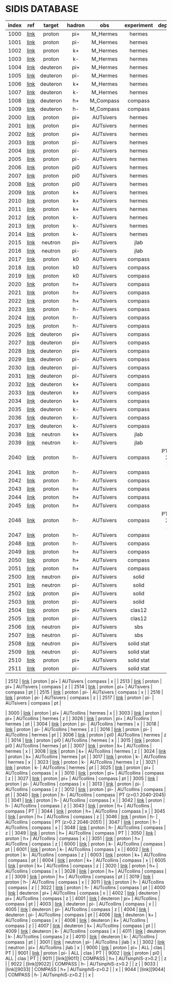 # SIDIS DATABASE

| index | ref                          | target   | hadron | obs              | experiment | dependence           |
| :--:  | :--:                         | :--:     | :--:   | :--:             | :--:       | :--:                 |
| 1000  | [link][M_HERMES_2012]        | proton   | pi+    | M_Hermes         | hermes     | -                    |
| 1001  | [link][M_HERMES_2012]        | proton   | pi-    | M_Hermes         | hermes     | -                    |
| 1002  | [link][M_HERMES_2012]        | proton   | k+     | M_Hermes         | hermes     | -                    |
| 1003  | [link][M_HERMES_2012]        | proton   | k-     | M_Hermes         | hermes     | -                    |
| 1004  | [link][M_HERMES_2012]        | deuteron | pi+    | M_Hermes         | hermes     | -                    |
| 1005  | [link][M_HERMES_2012]        | deuteron | pi-    | M_Hermes         | hermes     | -                    |
| 1006  | [link][M_HERMES_2012]        | deuteron | k+     | M_Hermes         | hermes     | -                    |
| 1007  | [link][M_HERMES_2012]        | deuteron | k-     | M_Hermes         | hermes     | -                    |
| 1008  | [link][M_COMPASS_2017]       | deuteron | h+     | M_Compass        | compass    | -                    |
| 1009  | [link][M_COMPASS_2017]       | deuteron | h-     | M_Compass        | compass    | -                    |
| 2000  | [link][Sivers_HERMES_2009]   | proton   | pi+    | AUTsivers        | hermes     | PT                   |
| 2001  | [link][Sivers_HERMES_2009]   | proton   | pi+    | AUTsivers        | hermes     | x                    |
| 2002  | [link][Sivers_HERMES_2009]   | proton   | pi+    | AUTsivers        | hermes     | z                    |
| 2003  | [link][Sivers_HERMES_2009]   | proton   | pi-    | AUTsivers        | hermes     | PT                   |
| 2004  | [link][Sivers_HERMES_2009]   | proton   | pi-    | AUTsivers        | hermes     | x                    |
| 2005  | [link][Sivers_HERMES_2009]   | proton   | pi-    | AUTsivers        | hermes     | z                    |
| 2006  | [link][Sivers_HERMES_2009]   | proton   | pi0    | AUTsivers        | hermes     | PT                   |
| 2007  | [link][Sivers_HERMES_2009]   | proton   | pi0    | AUTsivers        | hermes     | x                    |
| 2008  | [link][Sivers_HERMES_2009]   | proton   | pi0    | AUTsivers        | hermes     | z                    |
| 2009  | [link][Sivers_HERMES_2009]   | proton   | k+     | AUTsivers        | hermes     | PT                   |
| 2010  | [link][Sivers_HERMES_2009]   | proton   | k+     | AUTsivers        | hermes     | x                    |
| 2011  | [link][Sivers_HERMES_2009]   | proton   | k+     | AUTsivers        | hermes     | z                    |
| 2012  | [link][Sivers_HERMES_2009]   | proton   | k-     | AUTsivers        | hermes     | PT                   |
| 2013  | [link][Sivers_HERMES_2009]   | proton   | k-     | AUTsivers        | hermes     | x                    |
| 2014  | [link][Sivers_HERMES_2009]   | proton   | k-     | AUTsivers        | hermes     | z                    |
| 2015  | [link][AUT_JLAB_2011]        | neutron  | pi+    | AUTsivers        | jlab       | x                    |
| 2016  | [link][AUT_JLAB_2011]        | neutron  | pi-    | AUTsivers        | jlab       | x                    |
| 2017  | [link][AUT_COMPASS_2014]     | proton   | k0     | AUTsivers        | compass    | PT                   |
| 2018  | [link][AUT_COMPASS_2014]     | proton   | k0     | AUTsivers        | compass    | x                    |
| 2019  | [link][AUT_COMPASS_2014]     | proton   | k0     | AUTsivers        | compass    | z                    |
| 2020  | [link][Sivers_COMPASS_2012]  | proton   | h+     | AUTsivers        | compass    | PT                   |
| 2021  | [link][Sivers_COMPASS_2012]  | proton   | h+     | AUTsivers        | compass    | x                    |
| 2022  | [link][Sivers_COMPASS_2012]  | proton   | h+     | AUTsivers        | compass    | z                    |
| 2023  | [link][Sivers_COMPASS_2012]  | proton   | h-     | AUTsivers        | compass    | PT                   |
| 2024  | [link][Sivers_COMPASS_2012]  | proton   | h-     | AUTsivers        | compass    | x                    |
| 2025  | [link][Sivers_COMPASS_2012]  | proton   | h-     | AUTsivers        | compass    | z                    |
| 2026  | [link][AUT_COMPASS_2008]     | deuteron | pi+    | AUTsivers        | compass    | PT                   |
| 2027  | [link][AUT_COMPASS_2008]     | deuteron | pi+    | AUTsivers        | compass    | x                    |
| 2028  | [link][AUT_COMPASS_2008]     | deuteron | pi+    | AUTsivers        | compass    | z                    |
| 2029  | [link][AUT_COMPASS_2008]     | deuteron | pi-    | AUTsivers        | compass    | PT                   |
| 2030  | [link][AUT_COMPASS_2008]     | deuteron | pi-    | AUTsivers        | compass    | x                    |
| 2031  | [link][AUT_COMPASS_2008]     | deuteron | pi-    | AUTsivers        | compass    | z                    |
| 2032  | [link][AUT_COMPASS_2008]     | deuteron | k+     | AUTsivers        | compass    | PT                   |
| 2033  | [link][AUT_COMPASS_2008]     | deuteron | k+     | AUTsivers        | compass    | x                    |
| 2034  | [link][AUT_COMPASS_2008]     | deuteron | k+     | AUTsivers        | compass    | z                    |
| 2035  | [link][AUT_COMPASS_2008]     | deuteron | k-     | AUTsivers        | compass    | PT                   |
| 2036  | [link][AUT_COMPASS_2008]     | deuteron | k-     | AUTsivers        | compass    | x                    |
| 2037  | [link][AUT_COMPASS_2008]     | deuteron | k-     | AUTsivers        | compass    | z                    |
| 2038  | [link][AUT_JLAB_2014]        | neutron  | k+     | AUTsivers        | jlab       | x                    |
| 2039  | [link][AUT_JLAB_2014]        | neutron  | k-     | AUTsivers        | jlab       | x                    |
| 2040  | [link][AUT_COMPASS_2016]     | proton   | h-     | AUTsivers        | compass    | PT (z>0.1 2040-2045) |
| 2041  | [link][AUT_COMPASS_2016]     | proton   | h-     | AUTsivers        | compass    | x                    |
| 2042  | [link][AUT_COMPASS_2016]     | proton   | h-     | AUTsivers        | compass    | z                    |
| 2043  | [link][AUT_COMPASS_2016]     | proton   | h+     | AUTsivers        | compass    | PT                   |
| 2044  | [link][AUT_COMPASS_2016]     | proton   | h+     | AUTsivers        | compass    | x                    |
| 2045  | [link][AUT_COMPASS_2016]     | proton   | h+     | AUTsivers        | compass    | z                    |
| 2046  | [link][AUT_COMPASS_2016]     | proton   | h-     | AUTsivers        | compass    | PT (z>0.2 2046-2051) |
| 2047  | [link][AUT_COMPASS_2016]     | proton   | h-     | AUTsivers        | compass    | x                    |
| 2048  | [link][AUT_COMPASS_2016]     | proton   | h-     | AUTsivers        | compass    | z                    |
| 2049  | [link][AUT_COMPASS_2016]     | proton   | h+     | AUTsivers        | compass    | PT                   |
| 2050  | [link][AUT_COMPASS_2016]     | proton   | h+     | AUTsivers        | compass    | x                    |
| 2051  | [link][AUT_COMPASS_2016]     | proton   | h+     | AUTsivers        | compass    | z                    |
| 2500  | [link][?]                    | neutron  | pi+    | AUTsivers        | solid      | x                    |
| 2501  | [link][?]                    | neutron  | pi-    | AUTsivers        | solid      | x                    |
| 2502  | [link][?]                    | proton   | pi+    | AUTsivers        | solid      | x                    |
| 2503  | [link][?]                    | proton   | pi-    | AUTsivers        | solid      | x                    |
| 2504  | [link][?]                    | proton   | pi+    | AUTsivers        | clas12     | x                    |
| 2505  | [link][?]                    | proton   | pi-    | AUTsivers        | clas12     | x                    |
| 2506  | [link][?]                    | neutron  | pi+    | AUTsivers        | sbs        | x                    |
| 2507  | [link][?]                    | neutron  | pi-    | AUTsivers        | sbs        | x                    |
| 2508  | [link][?]                    | neutron  | pi+    | AUTsivers        | solid stat | x                    |
| 2509  | [link][?]                    | neutron  | pi-    | AUTsivers        | solid stat | x                    |
| 2510  | [link][?]                    | proton   | pi+    | AUTsivers        | solid stat | x                    |
| 2511  | [link][?]                    | proton   | pi-    | AUTsivers        | solid stat | x                    |

| 2512  | [link][AUT_COMPASS_2014]     | proton   | pi+    | AUTsivers       | compass    | x                    |
| 2513  | [link][AUT_COMPASS_2014]     | proton   | pi+    | AUTsivers       | compass    | z                    |
| 2514  | [link][AUT_COMPASS_2014]     | proton   | pi+    | AUTsivers       | compass    | pt                   |
| 2515  | [link][AUT_COMPASS_2014]     | proton   | pi-    | AUTsivers       | compass    | x                    |
| 2516  | [link][AUT_COMPASS_2014]     | proton   | pi-    | AUTsivers       | compass    | z                    |
| 2517  | [link][AUT_COMPASS_2014]     | proton   | pi-    | AUTsivers       | compass    | pt                   |

| 3000  | [link][Collins_HERMES_2010]  | proton   | pi+    | AUTcollins       | hermes     | x                    |
| 3003  | [link][Collins_HERMES_2010]  | proton   | pi+    | AUTcollins       | hermes     | z                    |
| 3026  | [link][Collins_HERMES_2010]  | proton   | pi+    | AUTcollins       | hermes     | pt                   |
| 3004  | [link][Collins_HERMES_2010]  | proton   | pi-    | AUTcollins       | hermes     | x                    |
| 3018  | [link][Collins_HERMES_2010]  | proton   | pi-    | AUTcollins       | hermes     | z                    |
| 3016  | [link][Collins_HERMES_2010]  | proton   | pi-    | AUTcollins       | hermes     | pt                   |
| 3006  | [link][Collins_HERMES_2010]  | proton   | pi0    | AUTcollins       | hermes     | z                    |
| 3014  | [link][Collins_HERMES_2010]  | proton   | pi0    | AUTcollins       | hermes     | x                    |
| 3015  | [link][Collins_HERMES_2010]  | proton   | pi0    | AUTcollins       | hermes     | pt                   |
| 3007  | [link][Collins_HERMES_2010]  | proton   | k+     | AUTcollins       | hermes     | x                    |
| 3008  | [link][Collins_HERMES_2010]  | proton   | k+     | AUTcollins       | hermes     | z                    |
| 3024  | [link][Collins_HERMES_2010]  | proton   | k+     | AUTcollins       | hermes     | pt                   |
| 3017  | [link][Collins_HERMES_2010]  | proton   | k-     | AUTcollins       | hermes     | x                    |
| 3023  | [link][Collins_HERMES_2010]  | proton   | k-     | AUTcollins       | hermes     | z                    |
| 3021  | [link][Collins_HERMES_2010]  | proton   | k-     | AUTcollins       | hermes     | pt                   |
| 3025  | [link][AUT_COMPASS_2014]     | proton   | pi+    | AUTcollins       | compass    | x                    |
| 3010  | [link][AUT_COMPASS_2014]     | proton   | pi+    | AUTcollins       | compass    | z                    |
| 3027  | [link][AUT_COMPASS_2014]     | proton   | pi+    | AUTcollins       | compass    | pt                   |
| 3005  | [link][AUT_COMPASS_2014]     | proton   | pi-    | AUTcollins       | compass    | x                    |
| 3013  | [link][AUT_COMPASS_2014]     | proton   | pi-    | AUTcollins       | compass    | z                    |
| 3012  | [link][AUT_COMPASS_2014]     | proton   | pi-    | AUTcollins       | compass    | pt                   |
| 3040  | [link][AUT_COMPASS_2016]     | proton   | h-     | AUTcollins       | compass    | PT (z>0.1 2040-2045) |
| 3041  | [link][AUT_COMPASS_2016]     | proton   | h-     | AUTcollins       | compass    | x                    |
| 3042  | [link][AUT_COMPASS_2016]     | proton   | h-     | AUTcollins       | compass    | z                    |
| 3043  | [link][AUT_COMPASS_2016]     | proton   | h+     | AUTcollins       | compass    | PT                   |
| 3044  | [link][AUT_COMPASS_2016]     | proton   | h+     | AUTcollins       | compass    | x                    |
| 3045  | [link][AUT_COMPASS_2016]     | proton   | h+     | AUTcollins       | compass    | z                    |
| 3046  | [link][AUT_COMPASS_2016]     | proton   | h-     | AUTcollins       | compass    | PT (z>0.2 2046-2051) |
| 3047  | [link][AUT_COMPASS_2016]     | proton   | h-     | AUTcollins       | compass    | x                    |
| 3048  | [link][AUT_COMPASS_2016]     | proton   | h-     | AUTcollins       | compass    | z                    |
| 3049  | [link][AUT_COMPASS_2016]     | proton   | h+     | AUTcollins       | compass    | PT                   |
| 3050  | [link][AUT_COMPASS_2016]     | proton   | h+     | AUTcollins       | compass    | x                    |
| 3051  | [link][AUT_COMPASS_2016]     | proton   | h+     | AUTcollins       | compass    | z                    |
| 6000  | [link][AUT_COMPASS_2014]     | proton   | k-     | AUTcollins       | compass    | pt                   |
| 6001  | [link][AUT_COMPASS_2014]     | proton   | k-     | AUTcollins       | compass    | x                    |
| 6002  | [link][AUT_COMPASS_2014]     | proton   | k-     | AUTcollins       | compass    | z                    |
| 6003  | [link][AUT_COMPASS_2014]     | proton   | k+     | AUTcollins       | compass    | pt                   |
| 6004  | [link][AUT_COMPASS_2014]     | proton   | k+     | AUTcollins       | compass    | x                    |
| 6005  | [link][AUT_COMPASS_2014]     | proton   | k+     | AUTcollins       | compass    | z                    |
| 3020  | [link][Collins_COMPASS_2012] | proton   | h+     | AUTcollins       | compass    | x                    |
| 3028  | [link][Collins_COMPASS_2012] | proton   | h+     | AUTcollins       | compass    | z                    |
| 3009  | [link][Collins_COMPASS_2012] | proton   | h+     | AUTcollins       | compass    | pt                   |
| 3019  | [link][Collins_COMPASS_2012] | proton   | h-     | AUTcollins       | compass    | x                    |
| 3011  | [link][Collins_COMPASS_2012] | proton   | h-     | AUTcollins       | compass    | z                    |
| 3022  | [link][Collins_COMPASS_2012] | proton   | h-     | AUTcollins       | compass    | pt                   |
| 4000  | [link][AUT_COMPASS_2008]     | deuteron | pi+    | AUTcollins       | compass    | x                    |
| 4002  | [link][AUT_COMPASS_2008]     | deuteron | pi+    | AUTcollins       | compass    | z                    |
| 4001  | [link][AUT_COMPASS_2008]     | deuteron | pi+    | AUTcollins       | compass    | pt                   |
| 4003  | [link][AUT_COMPASS_2008]     | deuteron | pi-    | AUTcollins       | compass    | x                    |
| 4005  | [link][AUT_COMPASS_2008]     | deuteron | pi-    | AUTcollins       | compass    | z                    |
| 4004  | [link][AUT_COMPASS_2008]     | deuteron | pi-    | AUTcollins       | compass    | pt                   |
| 4006  | [link][AUT_COMPASS_2008]     | deuteron | k+     | AUTcollins       | compass    | x                    |
| 4008  | [link][AUT_COMPASS_2008]     | deuteron | k+     | AUTcollins       | compass    | z                    |
| 4007  | [link][AUT_COMPASS_2008]     | deuteron | k+     | AUTcollins       | compass    | pt                   |
| 4009  | [link][AUT_COMPASS_2008]     | deuteron | k-     | AUTcollins       | compass    | x                    |
| 4011  | [link][AUT_COMPASS_2008]     | deuteron | k-     | AUTcollins       | compass    | z                    |
| 4010  | [link][AUT_COMPASS_2008]     | deuteron | k-     | AUTcollins       | compass    | pt                   |
| 3001  | [link][AUT_JLAB_2011]        | neutron  | pi-    | AUTcollins       | jlab       | x                    |
| 3002  | [link][AUT_JLAB_2011]        | neutron  | pi+    | AUTcollins       | jlab       | x                    |
| 9000  | [link][?]                    | proton   | pi+    | ALL              | clas       | PT                   |
| 9001  | [link][?]                    | proton   | pi-    | ALL              | clas       | PT                   |
| 9002  | [link][?]                    | proton   | pi0    | ALL              | clas       | PT                   |
| 9011  | [link][9011]                 | COMPASS  | h+     | AUTsinphiS-z>0.2 |            | z                    |
| 9022  | [link][9022]                 | COMPASS  | h-     | AUTsinphiS-z>0.2 |            | z                    |
| 9033  | [link][9033]                 | COMPASS  | h+     | AUTsinphiS-z>0.2 |            | x                    |
| 9044  | [link][9044]                 | COMPASS  | h-     | AUTsinphiS-z>0.2 |            | x                    |


[?]: http://inspirehep.net/
[M_HERMES_2012]: http://inspirehep.net/record/1208547
[M_COMPASS_2017]: http://inspirehep.net/record/1624692
[Sivers_HERMES_2009]: http://inspirehep.net/record/823754
[AUT_JLAB_2011]: http://inspirehep.net/record/902486
[Sivers_COMPASS_2012]: http://inspirehep.net/record/1115721
[AUT_COMPASS_2008]: http://inspirehep.net/record/779473
[AUT_JLAB_2014]: http://inspirehep.net/record/1293050
[AUT_COMPASS_2014]: http://inspirehep.net/record/1311491
[Collins_HERMES_2010]: https://inspirehep.net/record/859154
[Collins_COMPASS_2012]: http://inspirehep.net/record/1115720
[AUT_COMPASS_2016]: https://inspirehep.net/record/1487909









